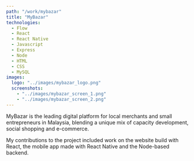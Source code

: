 ```yaml
---
path: "/work/mybazar"
title: "MyBazar"
technologies:
  - Flow
  - React
  - React Native
  - Javascript
  - Express
  - Node
  - HTML
  - CSS
  - MySQL
images:
  logo: "../images/mybazar_logo.png"
  screenshots:
    - "../images/mybazar_screen_1.png"
    - "../images/mybazar_screen_2.png"
---
```


MyBazar is the leading digital platform for local merchants and small entrepreneurs in Malaysia, blending a unique mix of capacity development, social shopping and e-commerce.

My contributions to the project included work on the website build with React, the mobile app made with React Native and the Node-based backend.